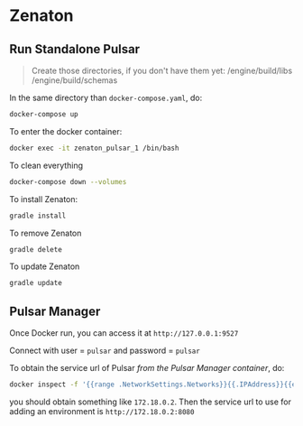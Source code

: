 # Zenaton

## Run Standalone Pulsar

> Create those directories, if you don't have them yet:
/engine/build/libs
/engine/build/schemas

In the same directory than `docker-compose.yaml`, do:
```bash
docker-compose up
```

To enter the docker container:

```bash
docker exec -it zenaton_pulsar_1 /bin/bash
```

To clean everything
```bash
docker-compose down --volumes
```

To install Zenaton:
```bash
gradle install
```

To remove Zenaton
```bash
gradle delete
```

To update Zenaton
```bash
gradle update
```

## Pulsar Manager
Once Docker run, you can access it at `http://127.0.0.1:9527`

Connect with user = `pulsar` and password = `pulsar`

To obtain the service url of Pulsar *from the Pulsar Manager container*, do:
```sh
docker inspect -f '{{range .NetworkSettings.Networks}}{{.IPAddress}}{{end}}' zenaton_pulsar_1
```
you should obtain something like `172.18.0.2`. Then the service url to use for adding an environment is `http://172.18.0.2:8080`